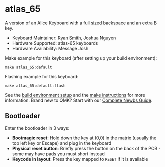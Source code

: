 
# atlas_65

A version of an Alice Keyboard with a full sized backspace and an extra B key. 

* Keyboard Maintainer: [Ryan Smith](https://github.com/ryanstevensmith), Joshua Nguyen
* Hardware Supported: atlas-65 keyboards
* Hardware Availability: Message Josh

Make example for this keyboard (after setting up your build environment):

    make atlas_65:default

Flashing example for this keyboard:

    make atlas_65:default:flash

See the [build environment setup](https://docs.qmk.fm/#/getting_started_build_tools) and the [make instructions](https://docs.qmk.fm/#/getting_started_make_guide) for more information. Brand new to QMK? Start with our [Complete Newbs Guide](https://docs.qmk.fm/#/newbs).

## Bootloader

Enter the bootloader in 3 ways:

* **Bootmagic reset**: Hold down the key at (0,0) in the matrix (usually the top left key or Escape) and plug in the keyboard
* **Physical reset button**: Briefly press the button on the back of the PCB - some may have pads you must short instead
* **Keycode in layout**: Press the key mapped to `RESET` if it is available
